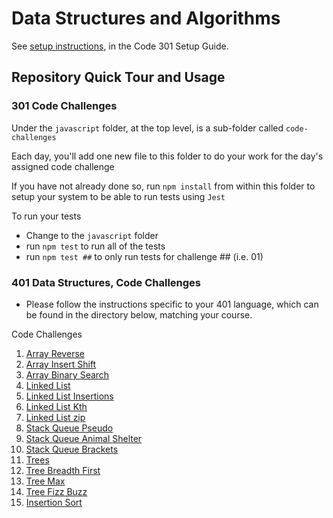 # Data Structures and Algorithms

See [setup instructions](https://codefellows.github.io/setup-guide/code-301/3-code-challenges), in the Code 301 Setup Guide.

## Repository Quick Tour and Usage

### 301 Code Challenges

Under the `javascript` folder, at the top level, is a sub-folder called `code-challenges`

Each day, you'll add one new file to this folder to do your work for the day's assigned code challenge

If you have not already done so, run `npm install` from within this folder to setup your system to be able to run tests using `Jest`

To run your tests

- Change to the `javascript` folder
- run `npm test` to run all of the tests
- run `npm test ##` to only run tests for challenge ## (i.e. 01)

### 401 Data Structures, Code Challenges

- Please follow the instructions specific to your 401 language, which can be found in the directory below, matching your course.

Code Challenges

1. [Array Reverse](/python/code_challenges/array_reverse/README.md)
2. [Array Insert Shift](/python/code_challenges/array_insert_shift/README.md)
3. [Array Binary Search](/python/code_challenges/array_binary_search/README.md)
4. [Linked List](/python/code_challenges/linked_list/README.md)
5. [Linked List Insertions](/python/docs/linked_list_insertions/README.md)
6. [Linked List Kth](/python/docs//linked_list_kth/README.md)
7. [Linked List zip](/python/code_challenges/linked_list_zip/README.md)
8. [Stack Queue Pseudo](/python/code_challenges/stack_queue_pseudo/README.md)
9. [Stack Queue Animal Shelter](python/docs/stack_queue_animal_shelter/README.md)
10. [Stack Queue Brackets](python/docs/stack_queue_brackets/README.md)
11. [Trees](python/docs/trees/README.md)
12. [Tree Breadth First](python/docs/tree_breadth_first/README.md)
13. [Tree Max](python/docs/tree_max/README.md)
14. [Tree Fizz Buzz](python/docs/tree_fizz_buzz/README.md)
15. [Insertion Sort](python/code_challenges/insertion_sort/README.md)

